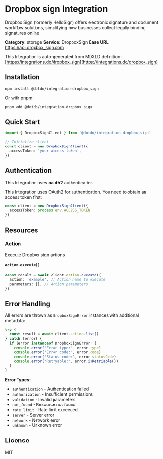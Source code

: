 # Dropbox sign Integration

Dropbox Sign (formerly HelloSign) offers electronic signature and document workflow solutions, simplifying how businesses collect legally binding signatures online

**Category**: storage
**Service**: DropboxSign
**Base URL**: https://api.dropbox_sign.com

This Integration is auto-generated from MDXLD definition: [https://integrations.do/dropbox_sign](https://integrations.do/dropbox_sign)

## Installation

```bash
npm install @dotdo/integration-dropbox_sign
```

Or with pnpm:

```bash
pnpm add @dotdo/integration-dropbox_sign
```

## Quick Start

```typescript
import { DropboxSignClient } from '@dotdo/integration-dropbox_sign'

// Initialize client
const client = new DropboxSignClient({
  accessToken: 'your-access-token',
})
```

## Authentication

This Integration uses **oauth2** authentication.

This Integration uses OAuth2 for authentication. You need to obtain an access token first:

```typescript
const client = new DropboxSignClient({
  accessToken: process.env.ACCESS_TOKEN,
})
```

## Resources

### Action

Execute Dropbox sign actions

#### `action.execute()`

```typescript
const result = await client.action.execute({
  action: 'example', // Action name to execute
  parameters: {}, // Action parameters
})
```

## Error Handling

All errors are thrown as `DropboxSignError` instances with additional metadata:

```typescript
try {
  const result = await client.action.list()
} catch (error) {
  if (error instanceof DropboxSignError) {
    console.error('Error type:', error.type)
    console.error('Error code:', error.code)
    console.error('Status code:', error.statusCode)
    console.error('Retryable:', error.isRetriable())
  }
}
```

**Error Types:**

- `authentication` - Authentication failed
- `authorization` - Insufficient permissions
- `validation` - Invalid parameters
- `not_found` - Resource not found
- `rate_limit` - Rate limit exceeded
- `server` - Server error
- `network` - Network error
- `unknown` - Unknown error

## License

MIT
